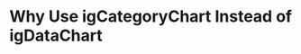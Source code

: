 ﻿<!--
|metadata|
{
    "fileName": "categorychart-why-use",
    "controlName": "igCategoryChart",
    "tags": ["API", "CategoryChart", "Axes"]
}
|metadata|
-->

# Why Use igCategoryChart Instead of igDataChart